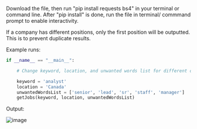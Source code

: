 Download the file, then run "pip install requests bs4" in your terminal or command line.
After "pip install" is done, run the file in terminal/ commmand prompt to enable interactivity.

If a company has different positions, only the first position will be outputted. This is to prevent duplicate results.

Example runs:

```py
if __name__ == "__main__":

    # Change keyword, location, and unwanted words list for different outputs.

    keyword = 'analyst'
    location = 'Canada'
    unwantedWordsList = ['senior', 'lead', 'sr', 'staff', 'manager']
    getJobs(keyword, location, unwantedWordsList)
```

Output:

![image](https://github.com/KlintLee115/JobScrape/assets/54990359/b8c42966-4aa1-47f2-b8f3-b83af7d94ad7)
